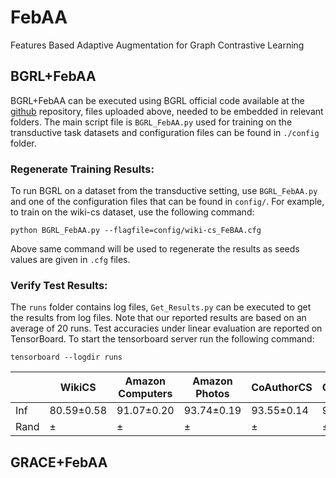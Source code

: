 # FebAA
Features Based Adaptive Augmentation for Graph Contrastive Learning


## BGRL+FebAA
BGRL+FebAA can be executed using BGRL official code available at the [github](https://github.com/nerdslab/bgrl)  repository, files uploaded above, needed to be embedded in relevant folders. 
The main script file is `BGRL_FebAA.py` used for training on the transductive task datasets and configuration files can be found in `./config` folder. 

### Regenerate Training Results: 

To run BGRL on a dataset from the transductive setting, use `BGRL_FebAA.py` and one of the configuration files that can be found in `config/`.
For example, to train on the wiki-cs dataset, use the following command:

`python BGRL_FebAA.py --flagfile=config/wiki-cs_FeBAA.cfg`

Above same command will be used to regenerate the results as seeds values are given in `.cfg` files.


### Verify Test Results: 

The `runs` folder contains log files, `Get_Results.py` can be executed to get the results from log files. 
Note that our reported results are based on an average of 20 runs.
Test accuracies under linear evaluation are reported on TensorBoard. To start the tensorboard server run the following command:

`tensorboard --logdir runs`

||  WikiCS | Amazon Computers   | Amazon Photos  | CoAuthorCS   | CoAuthorPhy  |
| ------------ | ------------ | ------------ | ------------ | ------------ | ------------ |
|Inf| 80.59&plusmn;0.58 |  91.07&plusmn;0.20 | 93.74&plusmn;0.19  | 93.55&plusmn;0.14 |  95.89&plusmn;0.06  |
|Rand| &plusmn; |  &plusmn; | &plusmn;  | &plusmn;  | &plusmn;  | &plusmn;  |





## GRACE+FebAA
